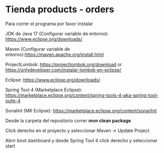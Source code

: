 # Tienda products - orders
Para correr el programa por favor instalar

JDK de Java 17 (Configurar variable de entorno): https://www.eclipse.org/downloads/

Maven (Configurar variable de entorno):https://maven.apache.org/install.html

ProjectLombok: https://projectlombok.org/download or https://onlydeveloper.com/instalar-lombok-en-eclipse/

Eclipse: https://www.eclipse.org/downloads/

Spring Tool 4 (Marketplace Eclipse): https://marketplace.eclipse.org/content/spring-tools-4-aka-spring-tool-suite-4

Sonalint (MK Eclipse): https://marketplace.eclipse.org/content/sonarlint

Desde la carpeta del repositorio correr
**mvn clean package**

Click derecho en el proyecto y seleccionar Maven -> Update Project

Abrir boot dashboard y desde Spring Tool 4 click derecho y seleccionar start


